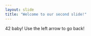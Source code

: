 ```yaml
---
layout: slide
title: "Welcome to our second slide!"
---
```

42 baby!
Use the left arrow to go back!
